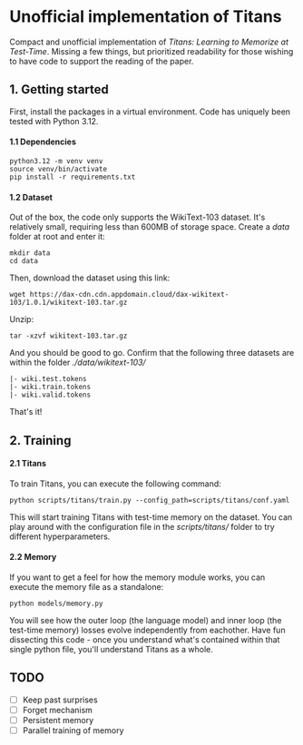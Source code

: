 # Unofficial implementation of Titans
Compact and unofficial implementation of *Titans: Learning to Memorize at Test-Time*. Missing a few things, but prioritized readability for those wishing to have code to support the reading of the paper. 
## 1. Getting started
First, install the packages in a virtual environment. Code has uniquely been tested with Python 3.12.
#### 1.1 Dependencies
```
python3.12 -m venv venv
source venv/bin/activate
pip install -r requirements.txt
```
#### 1.2 Dataset
Out of the box, the code only supports the WikiText-103 dataset. It's relatively small, requiring less than 600MB of storage space. Create a *data* folder at root and enter it:
```
mkdir data
cd data
```

Then, download the dataset using this link:
```
wget https://dax-cdn.cdn.appdomain.cloud/dax-wikitext-103/1.0.1/wikitext-103.tar.gz
```

Unzip:
```
tar -xzvf wikitext-103.tar.gz
```

And you should be good to go. Confirm that the following three datasets are within the folder *./data/wikitext-103/*
```
|- wiki.test.tokens
|- wiki.train.tokens
|- wiki.valid.tokens
```

That's it!

## 2. Training
#### 2.1 Titans
To train Titans, you can execute the following command:
```
python scripts/titans/train.py --config_path=scripts/titans/conf.yaml 
```

This will start training Titans with test-time memory on the dataset. You can play around with the configuration file in the *scripts/titans/* folder to try different hyperparameters. 

#### 2.2 Memory

If you want to get a feel for how the memory module works, you can execute the memory file as a standalone:
```
python models/memory.py
```

You will see how the outer loop (the language model) and inner loop (the test-time memory) losses evolve independently from eachother. Have fun dissecting this code - once you understand what's contained within that single python file, you'll understand Titans as a whole.

## TODO
- [ ] Keep past surprises
- [ ] Forget mechanism
- [ ] Persistent memory
- [ ] Parallel training of memory